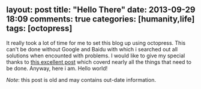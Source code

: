 layout: post
title: "Hello There"
date: 2013-09-29 18:09
comments: true
categories: [humanity,life]
tags: [octopress]
---

It really took a lot of time for me to set this blog up using octopress.<!--more--> This can't be done without Google and Baidu with which i
searched out all solutions when encounted with problems. I would like  to give my special thanks to [this excellent post](http://caiqinghua.com/blog/2013/08/26/deploy-octopress-to-github-pages/) which coverd nearly all the things that need to be done.
Anyway, here i am. Hello world!

*Note*: this post is  old and may contains out-date information.
